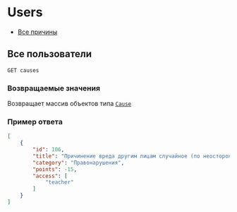 # Users

- [Все причины](#all)

<a name="all"></a>
## Все пользователи

```http
GET causes
```

### Возвращаемые значения

Возвращает массив объектов типа [`Cause`](resources/cause)

### Пример ответа

```json
[  
    {
        "id": 106,
        "title": "Причинение вреда другим лицам случайное (по неосторожности)",
        "category": "Правонарушения",
        "points": -15,
        "access": [
            "teacher"
        ]
    }
]
```
